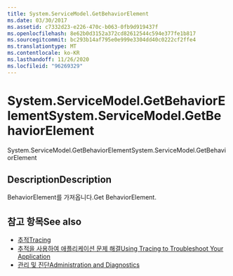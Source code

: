 ```yaml
---
title: System.ServiceModel.GetBehaviorElement
ms.date: 03/30/2017
ms.assetid: c7332d23-e226-470c-b063-0fb9d919437f
ms.openlocfilehash: 8e62b0d3152a372cd82612544c594e377fe1b817
ms.sourcegitcommit: bc293b14af795e0e999e3304dd40c0222cf2ffe4
ms.translationtype: MT
ms.contentlocale: ko-KR
ms.lasthandoff: 11/26/2020
ms.locfileid: "96269329"
---
```

# <a name="systemservicemodelgetbehaviorelement"></a><span data-ttu-id="73980-102">System.ServiceModel.GetBehaviorElement</span><span class="sxs-lookup"><span data-stu-id="73980-102">System.ServiceModel.GetBehaviorElement</span></span>

<span data-ttu-id="73980-103">System.ServiceModel.GetBehaviorElement</span><span class="sxs-lookup"><span data-stu-id="73980-103">System.ServiceModel.GetBehaviorElement</span></span>  
  
## <a name="description"></a><span data-ttu-id="73980-104">Description</span><span class="sxs-lookup"><span data-stu-id="73980-104">Description</span></span>  

 <span data-ttu-id="73980-105">BehaviorElement를 가져옵니다.</span><span class="sxs-lookup"><span data-stu-id="73980-105">Get BehaviorElement.</span></span>  
  
## <a name="see-also"></a><span data-ttu-id="73980-106">참고 항목</span><span class="sxs-lookup"><span data-stu-id="73980-106">See also</span></span>

- [<span data-ttu-id="73980-107">추적</span><span class="sxs-lookup"><span data-stu-id="73980-107">Tracing</span></span>](index.md)
- [<span data-ttu-id="73980-108">추적을 사용하여 애플리케이션 문제 해결</span><span class="sxs-lookup"><span data-stu-id="73980-108">Using Tracing to Troubleshoot Your Application</span></span>](using-tracing-to-troubleshoot-your-application.md)
- [<span data-ttu-id="73980-109">관리 및 진단</span><span class="sxs-lookup"><span data-stu-id="73980-109">Administration and Diagnostics</span></span>](../index.md)
